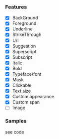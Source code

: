 ### Features
- [x] BackGround
- [x] Foreground
- [x] Underline
- [x] StrikeThrough
- [x] Url
- [x] Suggestion
- [x] Superscript
- [X] Subscript
- [x] Italic
- [x] Bold
- [X] Typeface/font
- [X] Mask
- [x] Clickable
- [x] Text size
- [x] Custom appearance
- [x] Custom span
- [ ] Image

### Samples
see code
